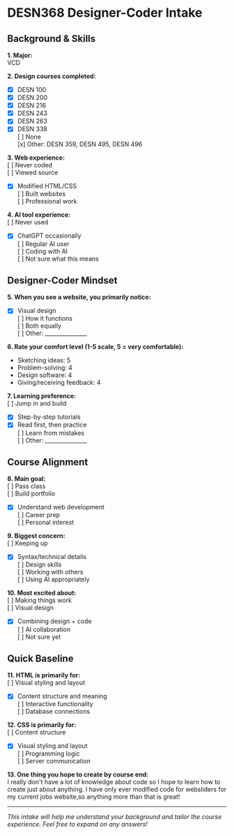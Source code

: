 # DESN368 Designer-Coder Intake

## Background & Skills

**1. Major:**  
VCD

**2. Design courses completed:**  
- [x] DESN 100  
- [x] DESN 200  
- [x] DESN 216  
- [x] DESN 243  
- [x] DESN 263  
- [x] DESN 338  
[ ] None  
 [x] Other: DESN 359, DESN 495, DESN 496

**3. Web experience:**  
[ ] Never coded  
[ ] Viewed source  
- [x] Modified HTML/CSS  
[ ] Built websites  
[ ] Professional work

**4. AI tool experience:**  
[ ] Never used  
- [x] ChatGPT occasionally  
[ ] Regular AI user  
[ ] Coding with AI  
[ ] Not sure what this means

## Designer-Coder Mindset

**5. When you see a website, you primarily notice:**  
- [x] Visual design  
[ ] How it functions  
[ ] Both equally  
[ ] Other: _______________

**6. Rate your comfort level (1-5 scale, 5 = very comfortable):**  
- Sketching ideas: 5 
- Problem-solving: 4 
- Design software: 4  
- Giving/receiving feedback: 4

**7. Learning preference:**  
[ ] Jump in and build  
- [x] Step-by-step tutorials  
- [x] Read first, then practice  
[ ] Learn from mistakes  
[ ] Other: _______________

## Course Alignment

**8. Main goal:**  
[ ] Pass class  
[ ] Build portfolio  
- [x] Understand web development  
[ ] Career prep  
[ ] Personal interest

**9. Biggest concern:**  
[ ] Keeping up  
- [x] Syntax/technical details  
[ ] Design skills  
[ ] Working with others  
[ ] Using AI appropriately

**10. Most excited about:**  
[ ] Making things work  
[ ] Visual design  
- [x] Combining design + code  
[ ] AI collaboration  
[ ] Not sure yet

## Quick Baseline

**11. HTML is primarily for:**  
[ ] Visual styling and layout  
- [x] Content structure and meaning  
[ ] Interactive functionality  
[ ] Database connections

**12. CSS is primarily for:**  
[ ] Content structure  
- [x] Visual styling and layout  
[ ] Programming logic  
[ ] Server communication

**13. One thing you hope to create by course end:**  
I really don't have a lot of knowledge about code so I hope to learn how to create just about anything. I have only ever modified code for websliders for my current jobs website,so anything more than that is great!

---
*This intake will help me understand your background and tailor the course experience. Feel free to expand on any answers!*
